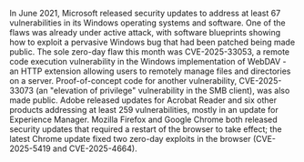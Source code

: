 In June 2021, Microsoft released security updates to address at least 67 vulnerabilities in its Windows operating systems and software. One of the flaws was already under active attack, with software blueprints showing how to exploit a pervasive Windows bug that had been patched being made public. The sole zero-day flaw this month was CVE-2025-33053, a remote code execution vulnerability in the Windows implementation of WebDAV - an HTTP extension allowing users to remotely manage files and directories on a server. Proof-of-concept code for another vulnerability, CVE-2025-33073 (an "elevation of privilege" vulnerability in the SMB client), was also made public. Adobe released updates for Acrobat Reader and six other products addressing at least 259 vulnerabilities, mostly in an update for Experience Manager. Mozilla Firefox and Google Chrome both released security updates that required a restart of the browser to take effect; the latest Chrome update fixed two zero-day exploits in the browser (CVE-2025-5419 and CVE-2025-4664).
